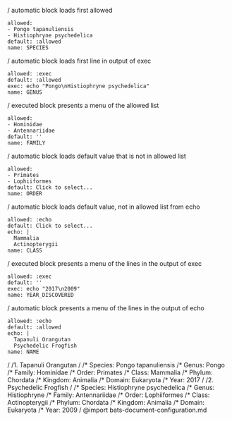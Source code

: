 / automatic block loads first allowed
```ux :[document_ux_SPECIES]
allowed:
- Pongo tapanuliensis
- Histiophryne psychedelica
default: :allowed
name: SPECIES
```
/ automatic block loads first line in output of exec
```ux :[document_ux_GENUS]
allowed: :exec
default: :allowed
exec: echo "Pongo\nHistiophryne psychedelica"
name: GENUS
```
/ executed block presents a menu of the allowed list
```ux :[FAMILY]
allowed:
- Hominidae
- Antennariidae
default: ''
name: FAMILY
```
/ automatic block loads default value that is not in allowed list
```ux :[document_ux_ORDER]
allowed:
- Primates
- Lophiiformes
default: Click to select...
name: ORDER
```
/ automatic block loads default value, not in allowed list from echo
```ux :[document_ux_CLASS]
allowed: :echo
default: Click to select...
echo: |
  Mammalia
  Actinopterygii
name: CLASS
```
/ executed block presents a menu of the lines in the output of exec
```ux :[YEAR_DISCOVERED]
allowed: :exec
default: ''
exec: echo "2017\n2009"
name: YEAR_DISCOVERED
```
/ automatic block presents a menu of the lines in the output of echo
```ux :[document_ux_NAME]
allowed: :echo
default: :allowed
echo: |
  Tapanuli Orangutan
  Psychedelic Frogfish
name: NAME
```
/
/1. Tapanuli Orangutan
/
/* Species: Pongo tapanuliensis
/* Genus: Pongo
/* Family: Hominidae
/* Order: Primates
/* Class: Mammalia
/* Phylum: Chordata
/* Kingdom: Animalia
/* Domain: Eukaryota
/* Year: 2017
/
/2. Psychedelic Frogfish
/
/* Species: Histiophryne psychedelica
/* Genus: Histiophryne
/* Family: Antennariidae
/* Order: Lophiiformes
/* Class: Actinopterygii
/* Phylum: Chordata
/* Kingdom: Animalia
/* Domain: Eukaryota
/* Year: 2009
/
@import bats-document-configuration.md